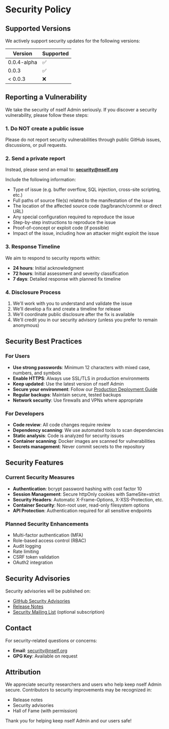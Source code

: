 # Security Policy

## Supported Versions

We actively support security updates for the following versions:

| Version     | Supported          |
| ----------- | ------------------ |
| 0.0.4-alpha | :white_check_mark: |
| 0.0.3       | :white_check_mark: |
| < 0.0.3     | :x:                |

## Reporting a Vulnerability

We take the security of nself Admin seriously. If you discover a security vulnerability, please follow these steps:

### 1. **Do NOT** create a public issue

Please do not report security vulnerabilities through public GitHub issues, discussions, or pull requests.

### 2. Send a private report

Instead, please send an email to: **security@nself.org**

Include the following information:

- Type of issue (e.g. buffer overflow, SQL injection, cross-site scripting, etc.)
- Full paths of source file(s) related to the manifestation of the issue
- The location of the affected source code (tag/branch/commit or direct URL)
- Any special configuration required to reproduce the issue
- Step-by-step instructions to reproduce the issue
- Proof-of-concept or exploit code (if possible)
- Impact of the issue, including how an attacker might exploit the issue

### 3. Response Timeline

We aim to respond to security reports within:

- **24 hours**: Initial acknowledgment
- **72 hours**: Initial assessment and severity classification
- **7 days**: Detailed response with planned fix timeline

### 4. Disclosure Process

1. We'll work with you to understand and validate the issue
2. We'll develop a fix and create a timeline for release
3. We'll coordinate public disclosure after the fix is available
4. We'll credit you in our security advisory (unless you prefer to remain anonymous)

## Security Best Practices

### For Users

- **Use strong passwords**: Minimum 12 characters with mixed case, numbers, and symbols
- **Enable HTTPS**: Always use SSL/TLS in production environments
- **Keep updated**: Use the latest version of nself Admin
- **Secure your environment**: Follow our [Production Deployment Guide](../docs/Production-Deployment.md)
- **Regular backups**: Maintain secure, tested backups
- **Network security**: Use firewalls and VPNs where appropriate

### For Developers

- **Code review**: All code changes require review
- **Dependency scanning**: We use automated tools to scan dependencies
- **Static analysis**: Code is analyzed for security issues
- **Container scanning**: Docker images are scanned for vulnerabilities
- **Secrets management**: Never commit secrets to the repository

## Security Features

### Current Security Measures

- **Authentication**: bcrypt password hashing with cost factor 10
- **Session Management**: Secure httpOnly cookies with SameSite=strict
- **Security Headers**: Automatic X-Frame-Options, X-XSS-Protection, etc.
- **Container Security**: Non-root user, read-only filesystem options
- **API Protection**: Authentication required for all sensitive endpoints

### Planned Security Enhancements

- Multi-factor authentication (MFA)
- Role-based access control (RBAC)
- Audit logging
- Rate limiting
- CSRF token validation
- OAuth2 integration

## Security Advisories

Security advisories will be published on:

- [GitHub Security Advisories](https://github.com/acamarata/nself-admin/security/advisories)
- [Release Notes](https://github.com/acamarata/nself-admin/releases)
- [Security Mailing List](https://nself.org/security-updates) (optional subscription)

## Contact

For security-related questions or concerns:

- **Email**: security@nself.org
- **GPG Key**: Available on request

## Attribution

We appreciate security researchers and users who help keep nself Admin secure. Contributors to security improvements may be recognized in:

- Release notes
- Security advisories
- Hall of Fame (with permission)

Thank you for helping keep nself Admin and our users safe!
